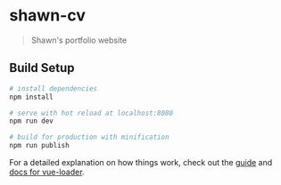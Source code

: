 # shawn-cv

> Shawn's portfolio website

## Build Setup

``` bash
# install dependencies
npm install

# serve with hot reload at localhost:8080
npm run dev

# build for production with minification
npm run publish
```

For a detailed explanation on how things work, check out the [guide](http://vuejs-templates.github.io/webpack/) and [docs for vue-loader](http://vuejs.github.io/vue-loader).
